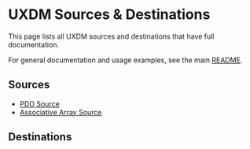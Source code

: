 # UXDM Sources & Destinations

This page lists all UXDM sources and destinations that have full documentation.

For general documentation and usage examples, see the main [README](../README.md).

## Sources

* [PDO Source](sources/PDOSource.md)
* [Associative Array Source](sources/AssociativeArraySource.md)

## Destinations